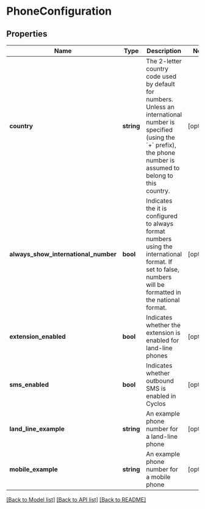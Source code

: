 # PhoneConfiguration

## Properties
Name | Type | Description | Notes
------------ | ------------- | ------------- | -------------
**country** | **string** | The 2-letter country code used by default for numbers. Unless an international number is specified (using the &#x60;+&#x60; prefix), the phone number is assumed to belong to this country. | [optional] 
**always_show_international_number** | **bool** | Indicates the it is configured to always format numbers using the international format. If set to false, numbers will be formatted in the national format. | [optional] 
**extension_enabled** | **bool** | Indicates whether the extension is enabled for land-line phones | [optional] 
**sms_enabled** | **bool** | Indicates whether outbound SMS is enabled in Cyclos | [optional] 
**land_line_example** | **string** | An example phone number for a land-line phone | [optional] 
**mobile_example** | **string** | An example phone number for a mobile phone | [optional] 

[[Back to Model list]](../../README.md#documentation-for-models) [[Back to API list]](../../README.md#documentation-for-api-endpoints) [[Back to README]](../../README.md)

